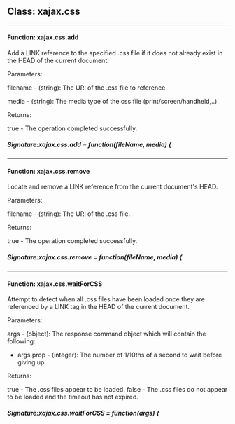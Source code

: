 ## Class: xajax.css
------------------------------
#### Function: xajax.css.add

Add a LINK reference to the specified .css file if it does not
already exist in the HEAD of the current document.

Parameters:

filename - (string):  The URI of the .css file to reference.

media - (string):  The media type of the css file (print/screen/handheld,..)

Returns:

true - The operation completed successfully.


##### Signature:xajax.css.add = function(fileName, media) {
------------------------------
#### Function: xajax.css.remove

Locate and remove a LINK reference from the current document's
HEAD.

Parameters:

filename - (string):  The URI of the .css file.

Returns:

true - The operation completed successfully.


##### Signature:xajax.css.remove = function(fileName, media) {
------------------------------
#### Function: xajax.css.waitForCSS

Attempt to detect when all .css files have been loaded once
they are referenced by a LINK tag in the HEAD of the current
document.

Parameters:

args - (object):  The response command object which will contain
the following:

- args.prop - (integer):  The number of 1/10ths of a second
to wait before giving up.

Returns:

true - The .css files appear to be loaded.
false - The .css files do not appear to be loaded and the timeout
has not expired.


##### Signature:xajax.css.waitForCSS = function(args) {
